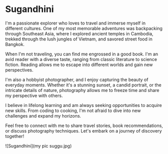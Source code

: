 
# Sugandhini

I'm a passionate explorer who loves to travel and immerse myself in different cultures. One of my most memorable adventures was backpacking through Southeast Asia, where I explored ancient temples in Cambodia, trekked through the lush jungles of Vietnam, and savored street food in Bangkok.

When I'm not traveling, you can find me engrossed in a good book. I'm an avid reader with a diverse taste, ranging from classic literature to science fiction. Reading allows me to escape into different worlds and gain new perspectives.

I'm also a hobbyist photographer, and I enjoy capturing the beauty of everyday moments. Whether it's a stunning sunset, a candid portrait, or the intricate details of nature, photography allows me to freeze time and share my perspective with others.

I believe in lifelong learning and am always seeking opportunities to acquire new skills. From coding to cooking, I'm not afraid to dive into new challenges and expand my horizons.

Feel free to connect with me to share travel stories, book recommendations, or discuss photography techniques. Let's embark on a journey of discovery together!

![Sugandhini](my pic suggu.jpg)



